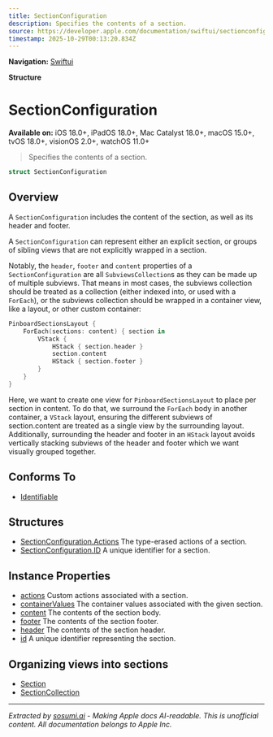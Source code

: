 ```yaml
---
title: SectionConfiguration
description: Specifies the contents of a section.
source: https://developer.apple.com/documentation/swiftui/sectionconfiguration
timestamp: 2025-10-29T00:13:20.834Z
---
```


**Navigation:** [Swiftui](/documentation/swiftui)

**Structure**

# SectionConfiguration

**Available on:** iOS 18.0+, iPadOS 18.0+, Mac Catalyst 18.0+, macOS 15.0+, tvOS 18.0+, visionOS 2.0+, watchOS 11.0+

> Specifies the contents of a section.

```swift
struct SectionConfiguration
```

## Overview

A `SectionConfiguration` includes the content of the section, as well as its header and footer.

A `SectionConfiguration` can represent either an explicit section, or groups of sibling views that are not explicitly wrapped in a section.

Notably, the `header`, `footer` and `content` properties of a `SectionConfiguration` are all `SubviewsCollection`s as they can be made up of multiple subviews. That means in most cases, the subviews collection should be treated as a collection (either indexed into, or used with a `ForEach`), or the subviews collection should be wrapped in a container view, like a layout, or other custom container:

```swift
PinboardSectionsLayout {
    ForEach(sections: content) { section in
        VStack {
            HStack { section.header }
            section.content
            HStack { section.footer }
        }
    }
}
```

Here, we want to create one view for `PinboardSectionsLayout` to place per section in content. To do that, we surround the `ForEach` body in another container, a `VStack` layout, ensuring the different subviews of section.content are treated as a single view by the surrounding layout. Additionally, surrounding the header and footer in an `HStack` layout avoids vertically stacking subviews of the header and footer which we want visually grouped together.

## Conforms To

- [Identifiable](/documentation/Swift/Identifiable)

## Structures

- [SectionConfiguration.Actions](/documentation/swiftui/sectionconfiguration/actions-swift.struct) The type-erased actions of a section.
- [SectionConfiguration.ID](/documentation/swiftui/sectionconfiguration/id-swift.struct) A unique identifier for a section.

## Instance Properties

- [actions](/documentation/swiftui/sectionconfiguration/actions-swift.property) Custom actions associated with a section.
- [containerValues](/documentation/swiftui/sectionconfiguration/containervalues) The container values associated with the given section.
- [content](/documentation/swiftui/sectionconfiguration/content) The contents of the section body.
- [footer](/documentation/swiftui/sectionconfiguration/footer) The contents of the section footer.
- [header](/documentation/swiftui/sectionconfiguration/header) The contents of the section header.
- [id](/documentation/swiftui/sectionconfiguration/id-swift.property) A unique identifier representing the section.

## Organizing views into sections

- [Section](/documentation/swiftui/section)
- [SectionCollection](/documentation/swiftui/sectioncollection)

---

*Extracted by [sosumi.ai](https://sosumi.ai) - Making Apple docs AI-readable.*
*This is unofficial content. All documentation belongs to Apple Inc.*
